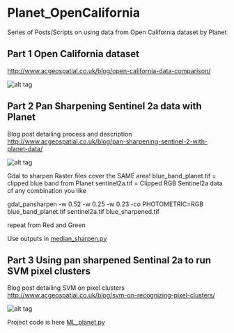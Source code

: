 # Planet_OpenCalifornia
Series of Posts/Scripts on using data from Open California dataset by Planet

## Part 1 Open California dataset

http://www.acgeospatial.co.uk/blog/open-california-data-comparison/

![alt tag](http://www.acgeospatial.co.uk/wp-content/uploads/2017/07/01_Planet-768x384.jpg)

## Part 2 Pan Sharpening Sentinel 2a data with Planet
Blog post detailing process and description 
http://www.acgeospatial.co.uk/blog/pan-sharpening-sentinel-2-with-planet-data/

![alt tag](http://www.acgeospatial.co.uk/wp-content/uploads/2017/08/01_title.jpg)

Gdal to sharpen
Raster files cover the SAME area!
blue_band_planet.tif = clipped blue band from Planet
sentinel2a.tif = Clipped RGB Sentinel2a data of any combination you like

gdal_pansharpen -w 0.52 -w 0.25 -w 0.23 -co PHOTOMETRIC=RGB blue_band_planet.tif sentinel2a.tif blue_sharpened.tif

repeat from Red and Green

Use outputs in [median_sharpen.py](https://github.com/acgeospatial/Planet_OpenCalifornia/blob/master/median_sharpen.py)


## Part 3 Using pan sharpened Sentinal 2a to run SVM pixel clusters 
Blog post detailing SVM on pixel clusters
http://www.acgeospatial.co.uk/blog/svm-on-recognizing-pixel-clusters/

![alt tag](http://www.acgeospatial.co.uk/wp-content/uploads/2017/08/01_title-1.jpg)

Project code is here [ML_planet.py](https://github.com/acgeospatial/Planet_OpenCalifornia/blob/master/ML_planet.py)
